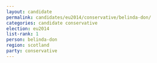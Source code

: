 ```yaml
---
layout: candidate
permalink: candidates/eu2014/conservative/belinda-don/
categories: candidate conservative
election: eu2014
list-rank: 1
person: belinda-don
region: scotland
party: conservative
---
```

